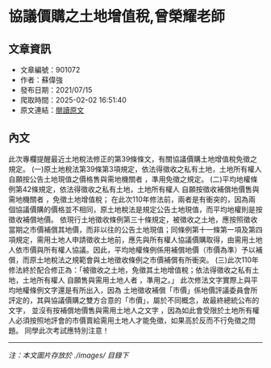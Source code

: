 # 協議價購之土地增值稅,曾榮耀老師

## 文章資訊
- 文章編號：901072
- 作者：蘇偉強
- 發布日期：2021/07/15
- 爬取時間：2025-02-02 16:51:40
- 原文連結：[閱讀原文](https://real-estate.get.com.tw/Columns/detail.aspx?no=901072)

## 內文
此次專欄提醒最近土地稅法修正的第39條條文，有關協議價購土地增值稅免徵之規定。
(一)原土地稅法第39條第3項規定，依法得徵收之私有土地，土地所有權人
自願按公告土地現值之價格售與需地機關者
，準用免徵之規定。
(二)平均地權條例第42條規定，依法得徵收之私有土地，土地所有權人
自願按徵收補償地價售與需地機關者
，免徵土地增值稅；
在此次110年修法前，兩者是有衝突的，因為兩個協議價購的價格並不相同，原土地稅法是規定公告土地現值，而平均地權則是按徵收補償地價。
依現行土地徵收條例第三十條規定，被徵收之土地，應按照徵收當期之市價補償其地價，而非以往的公告土地現值；同條例第十一條第一項及第四項規定，需用土地人申請徵收土地前，應先與所有權人協議價購取得，由需用土地人依市價與所有權人協議。因此，平均地權條例係用補償地價（市價為準）予以補償，而原土地稅法之規範會與土地徵收條例之市價補償有所衝突。
(三)此次110年修法終於配合修正為：「被徵收之土地，免徵其土地增值稅；依法得徵收之私有土地，土地所有權人
自願售與需用土地人者
，準用之。」
此次修法文字實際上與平均地權條例文字還是有所出入，因為
土地徵收補償「市價」係地價評議委員會所評定的，其與協議價購之雙方合意的「市價」，屬於不同概念，故最終總統公布的文字，
並沒有按補償地價售與需用土地人之文字
，因為如此會受限於土地所有權人必須按照地評會的市價賣給需用土地人才能免徵，如果高於反而不行免徵之問題。
同學此次考試應特別注意！

---
*注：本文圖片存放於 ./images/ 目錄下*
